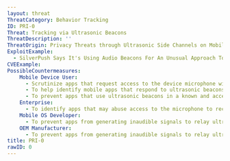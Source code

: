 ```yaml
---
layout: threat
ThreatCategory: Behavior Tracking
ID: PRI-0
Threat: Tracking via Ultrasonic Beacons
ThreatDescription: ''
ThreatOrigin: Privacy Threats through Ultrasonic Side Channels on Mobile Devices [^Arp-1]
ExploitExample:
  - SilverPush Says It's Using Audio Beacons For An Unusual Approach To Cross-Device Ad Targeting [^Ha-1]
CVEExample:
PossibleCountermeasures:
    Mobile Device User:
      - Scrutinize apps that request access to the device microphone with an understanding that they may listen for and respond to ultrasonic beacons without user consent or knowledge.
      - To help identify mobile apps that respond to ultrasonic beacons and better inform decisions regarding their use on any mobile device, consult resources such as the AddOns Detector website.
      - To prevent apps that use ultrasonic beacons in a known and acceptible manner from potentially violating privacy when active outside their intended use (e.g., after leaving a store that uses beacons to offer targeted discounts), either block permission to the microphone, force-close, or disable the app when leaving its intended context.
    Enterprise:
      - To identify apps that may abuse access to the microphone to receive ultrasonic beacons and take action without user consent on managed devices, employ app-vetting services that can identify and notify users of potentially privacy-invasive behaviors.
    Mobile OS Developer:
      - To prevent apps from generating inaudible signals to relay ultrasonic beacons to other devices without user knowledge or consent, expand existing device resource usage and/or permission models to include controls that prevent apps from abusing the ability listen to or generate audio at ultrasonic frequencies.
    OEM Manufacturer:
      - To prevent apps from generating inaudible signals to relay ultrasonic beacons to other devices without user knowledge or consent, expand existing device resource usage and/or permission models to include controls that prevent apps from abusing the ability listen to or generate audio at ultrasonic frequencies.
title: PRI-0
rawID: 0
---
```

